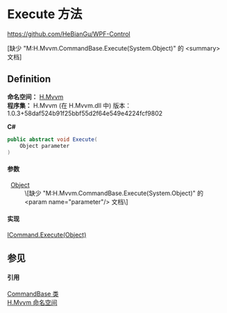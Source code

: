 # Execute 方法
https://github.com/HeBianGu/WPF-Control

\[缺少 "M:H.Mvvm.CommandBase.Execute(System.Object)" 的 &lt;summary&gt; 文档\]



## Definition
**命名空间：** <a href="2171cdff-f9c4-6682-6b3e-a29f9cee4c25">H.Mvvm</a>  
**程序集：** H.Mvvm (在 H.Mvvm.dll 中) 版本：1.0.3+58daf524b91f25bbf55d2f64e549e4224fcf9802

**C#**
``` C#
public abstract void Execute(
	Object parameter
)
```



#### 参数
<dl><dt>  <a href="https://learn.microsoft.com/dotnet/api/system.object" target="_blank" rel="noopener noreferrer">Object</a></dt><dd>\[缺少 "M:H.Mvvm.CommandBase.Execute(System.Object)" 的 &lt;param name="parameter"/&gt; 文档\]</dd></dl>

#### 实现
<a href="https://learn.microsoft.com/dotnet/api/system.windows.input.icommand.execute" target="_blank" rel="noopener noreferrer">ICommand.Execute(Object)</a>  


## 参见


#### 引用
<a href="49eee19e-20df-d288-7889-e2156c1800d0">CommandBase 类</a>  
<a href="2171cdff-f9c4-6682-6b3e-a29f9cee4c25">H.Mvvm 命名空间</a>  
